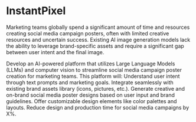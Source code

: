 # InstantPixel 

Marketing teams globally spend a significant amount of time and resources creating social media campaign posters, often with limited creative resources and uncertain success. Existing AI image generation models lack the ability to leverage brand-specific assets and require a significant gap between user intent and the final image.

Develop an AI-powered platform that utilizes Large Language Models (LLMs) and computer vision to streamline social media campaign poster creation for marketing teams. This platform will:
Understand user intent through text prompts and marketing goals.
Integrate seamlessly with existing brand assets library (icons, pictures, etc.).
Generate creative and on-brand social media poster designs based on user input and brand guidelines.
Offer customizable design elements like color palettes and layouts.
Reduce design and production time for social media campaigns by X%.
